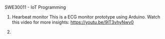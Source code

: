 SWE30011 - IoT Programming

1. Hearbeat monitor
This is a ECG monitor prototype using Arduino. Watch this video for more insights: https://youtu.be/9lT3vhyNwv0

2. 
